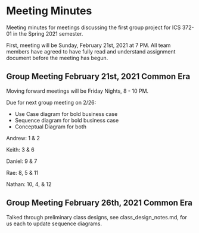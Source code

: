 # Meeting Minutes
Meeting minutes for meetings discussing the first group project for ICS 372-01
in the Spring 2021 semester.

First, meeting will be Sunday, February 21st, 2021 at 7 PM. All team members
have agreed to have fully read and understand assignment document before the
meeting has begun.

## Group Meeting February 21st, 2021 Common Era
Moving forward meetings will be Friday Nights, 8 - 10 PM.

Due for next group meeting on 2/26:
- Use Case diagram for bold business case
- Sequence diagram for bold business case
- Conceptual Diagram for both

Andrew: 1 & 2

Keith: 3 & 6

Daniel: 9 & 7

Rae: 8, 5 & 11

Nathan: 10, 4, & 12

## Group Meeting February 26th, 2021 Common Era
Talked through preliminary class designs, see class_design_notes.md, for us each
to update sequence diagrams.